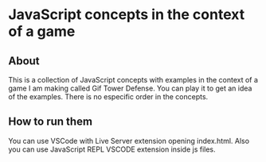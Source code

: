# JavaScript concepts in the context of a game

## About

This is a collection of JavaScript concepts with examples in the context of a game I am making called Gif Tower Defense. You can play it to get an idea of the examples. There is no especific order in the concepts.

## How to run them

You can use VSCode with Live Server extension opening index.html. Also you can use JavaScript REPL VSCODE extension inside js files.
